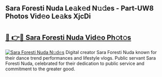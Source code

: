 ## Sara Foresti Nuda Le𝚊k𝚎d N𝚞𝚍es - Part-UW8 Photos Vid𝚎o Le𝚊ks XjcDi

# <h2><a href="http://fbepvqw.evod.top/?m=Sara+Foresti+Nuda">🔗 👉🔴 Sara Foresti Nuda Vid𝚎o Ph𝚘t𝚘s</a></h2>

[![Sara Foresti Nuda N𝚞d𝚎s](https://i.imgur.com/8V9OHl7.gif)](http://fbepvqw.evod.top/?m=Sara+Foresti+Nuda)
Digital creator Sara Foresti Nuda known for their dance trend performances and lifestyle vlogs. Public servant Sara Foresti Nuda, celebrated for their dedication to public service and commitment to the greater good. 
